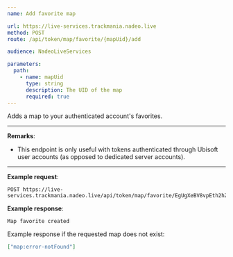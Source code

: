 ```yaml
---
name: Add favorite map

url: https://live-services.trackmania.nadeo.live
method: POST
route: /api/token/map/favorite/{mapUid}/add

audience: NadeoLiveServices

parameters:
  path:
    - name: mapUid
      type: string
      description: The UID of the map
      required: true
---
```


Adds a map to your authenticated account's favorites.

---

**Remarks**:

- This endpoint is only useful with tokens authenticated through Ubisoft user accounts (as opposed to dedicated server accounts).

---

**Example request**:

```plain
POST https://live-services.trackmania.nadeo.live/api/token/map/favorite/EgUgXeBV8vpEth2hZgSzLhlHRs8/add
```

**Example response**:

```plain
Map favorite created
```

Example response if the requested map does not exist:

```json
["map:error-notFound"]
```
